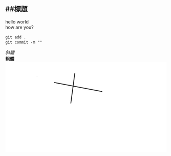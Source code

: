 ##標題
---
hello world <br>
how are you?

```
git add .
git commit -m ""
```
*斜體*<br>
__粗體__
![123](https://github.com/theresashen/test/blob/main/Untitled.png)
